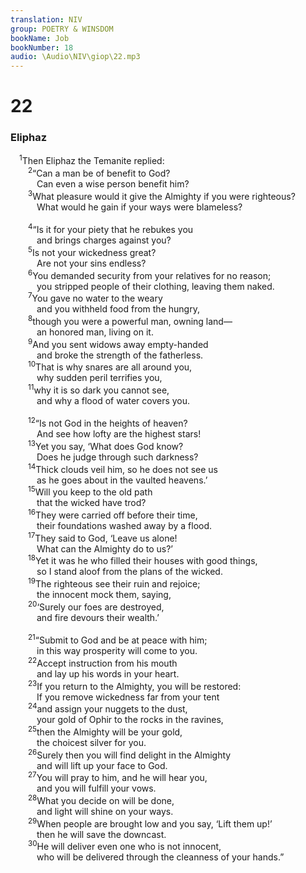 ```yaml
---
translation: NIV
group: POETRY & WINSDOM
bookName: Job 
bookNumber: 18
audio: \Audio\NIV\giop\22.mp3
---
```


<div class="title"><h1>22</h1><h3>Eliphaz </h3></div>
<span class="verse giop_22_1"> <sup>1</sup>Then Eliphaz the Temanite replied: <br/></span>
<span class="verse giop_22_2">  <sup>2</sup>“Can a man be of benefit to God? <br/>   Can even a wise person benefit him? <br/></span>
<span class="verse giop_22_3">  <sup>3</sup>What pleasure would it give the Almighty if you were righteous? <br/>   What would he gain if your ways were blameless? <br/><br/></span>
<span class="verse giop_22_4">  <sup>4</sup>“Is it for your piety that he rebukes you <br/>   and brings charges against you? <br/></span>
<span class="verse giop_22_5">  <sup>5</sup>Is not your wickedness great? <br/>   Are not your sins endless? <br/></span>
<span class="verse giop_22_6">  <sup>6</sup>You demanded security from your relatives for no reason; <br/>   you stripped people of their clothing, leaving them naked. <br/></span>
<span class="verse giop_22_7">  <sup>7</sup>You gave no water to the weary <br/>   and you withheld food from the hungry, <br/></span>
<span class="verse giop_22_8">  <sup>8</sup>though you were a powerful man, owning land— <br/>   an honored man, living on it. <br/></span>
<span class="verse giop_22_9">  <sup>9</sup>And you sent widows away empty-handed <br/>   and broke the strength of the fatherless. <br/></span>
<span class="verse giop_22_10">  <sup>10</sup>That is why snares are all around you, <br/>   why sudden peril terrifies you, <br/></span>
<span class="verse giop_22_11">  <sup>11</sup>why it is so dark you cannot see, <br/>   and why a flood of water covers you. <br/><br/></span>
<span class="verse giop_22_12">  <sup>12</sup>“Is not God in the heights of heaven? <br/>   And see how lofty are the highest stars! <br/></span>
<span class="verse giop_22_13">  <sup>13</sup>Yet you say, ‘What does God know? <br/>   Does he judge through such darkness? <br/></span>
<span class="verse giop_22_14">  <sup>14</sup>Thick clouds veil him, so he does not see us <br/>   as he goes about in the vaulted heavens.’ <br/></span>
<span class="verse giop_22_15">  <sup>15</sup>Will you keep to the old path <br/>   that the wicked have trod? <br/></span>
<span class="verse giop_22_16">  <sup>16</sup>They were carried off before their time, <br/>   their foundations washed away by a flood. <br/></span>
<span class="verse giop_22_17">  <sup>17</sup>They said to God, ‘Leave us alone! <br/>   What can the Almighty do to us?’ <br/></span>
<span class="verse giop_22_18">  <sup>18</sup>Yet it was he who filled their houses with good things, <br/>   so I stand aloof from the plans of the wicked. <br/></span>
<span class="verse giop_22_19">  <sup>19</sup>The righteous see their ruin and rejoice; <br/>   the innocent mock them, saying, <br/></span>
<span class="verse giop_22_20">  <sup>20</sup>‘Surely our foes are destroyed, <br/>   and fire devours their wealth.’ <br/><br/></span>
<span class="verse giop_22_21">  <sup>21</sup>“Submit to God and be at peace with him; <br/>   in this way prosperity will come to you. <br/></span>
<span class="verse giop_22_22">  <sup>22</sup>Accept instruction from his mouth <br/>   and lay up his words in your heart. <br/></span>
<span class="verse giop_22_23">  <sup>23</sup>If you return to the Almighty, you will be restored: <br/>   If you remove wickedness far from your tent <br/></span>
<span class="verse giop_22_24">  <sup>24</sup>and assign your nuggets to the dust, <br/>   your gold of Ophir to the rocks in the ravines, <br/></span>
<span class="verse giop_22_25">  <sup>25</sup>then the Almighty will be your gold, <br/>   the choicest silver for you. <br/></span>
<span class="verse giop_22_26">  <sup>26</sup>Surely then you will find delight in the Almighty <br/>   and will lift up your face to God. <br/></span>
<span class="verse giop_22_27">  <sup>27</sup>You will pray to him, and he will hear you, <br/>   and you will fulfill your vows. <br/></span>
<span class="verse giop_22_28">  <sup>28</sup>What you decide on will be done, <br/>   and light will shine on your ways. <br/></span>
<span class="verse giop_22_29">  <sup>29</sup>When people are brought low and you say, ‘Lift them up!’ <br/>   then he will save the downcast. <br/></span>
<span class="verse giop_22_30">  <sup>30</sup>He will deliver even one who is not innocent, <br/>   who will be delivered through the cleanness of your hands.” <br/></span>
